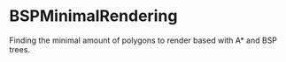 # BSPMinimalRendering
Finding the minimal amount of polygons to render based with A* and BSP trees.
